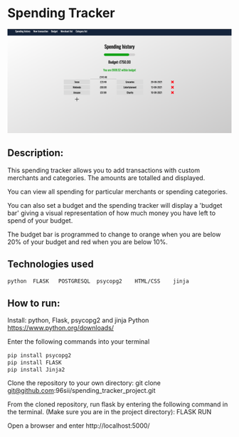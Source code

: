 # Spending Tracker 

![Spending tracker, spending history page](images/spending-tracker.png)

## Description: 
This spending tracker allows you to add transactions with custom merchants and categories. The amounts are totalled and displayed. 

You can view all spending for particular merchants or spending categories.

You can also set a budget and the spending tracker will display a 'budget bar' giving a visual representation of how much money you have left to spend of your budget. 

The budget bar is programmed to change to orange when you are below 20% of your budget and red when you are below 10%. 

## Technologies used


    python  FLASK   POSTGRESQL  psycopg2    HTML/CSS    jinja

## How to run: 

Install: python, Flask, psycopg2 and jinja
Python
https://www.python.org/downloads/

Enter the following commands into your terminal

    pip install psycopg2
    pip install FLASK
    pip install Jinja2

Clone the repository to your own directory:
    git clone git@github.com:96sii/spending_tracker_project.git

From the cloned repository, run flask by entering the following command in the terminal. (Make sure you are in the project directory): 
    FLASK RUN

Open a browser and enter http://localhost:5000/




